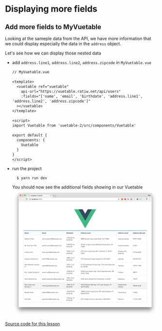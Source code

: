 # Displaying more fields

## Add more fields to MyVuetable
Looking at the sameple data from the API, we have more information that we could display especially the data in the `address` object. 

Let's see how we can display those nested data

* add `address.line1`, `address.line2`, `address.zipcode` in `MyVuetable.vue`

    ```vue
    // MyVuetable.vue

    <template>
      <vuetable ref="vuetable"
        api-url="https://vuetable.ratiw.net/api/users"
        :fields="['name', 'email', 'birthdate', 'address.line1', 'address.line2', 'address.zipcode']"
      ></vuetable>
    </template>

    <script>
    import Vuetable from 'vuetable-2/src/components/Vuetable'

    export default {
      components: {
        Vuetable
      }
    }
    </script>
    ```

* run the project

    ```shell
      $ yarn run dev
    ```

    You should now see the additional fields showing in our Vuetable
    ![image](https://raw.githubusercontent.com/ratiw/images/master/vuetable-2-tutorial/02-1.png)

[Source code for this lesson](https://github.com/ratiw/vuetable-2-tutorial/tree/lesson-2)
